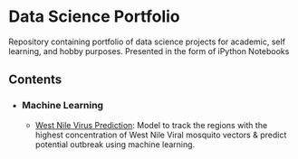 # Data Science Portfolio
Repository containing portfolio of data science projects for academic, self learning, and hobby purposes. Presented in the form of iPython Notebooks


## Contents 

- ### Machine Learning

   - [West Nile Virus Prediction](https://github.com/sarahtansj/Tinkering/tree/master/West_Nile): Model to track the regions with the highest concentration of West Nile Viral mosquito vectors & predict potential outbreak using machine learning.
